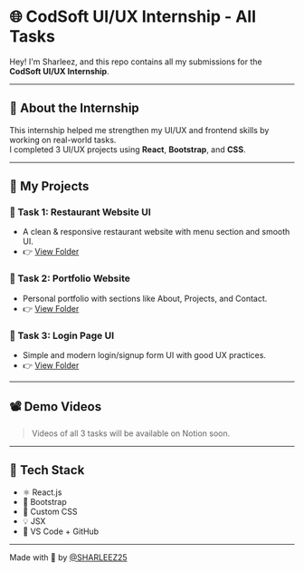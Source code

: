 # 🌐 CodSoft UI/UX Internship - All Tasks

Hey! I'm Sharleez, and this repo contains all my submissions for the **CodSoft UI/UX Internship**.

---

## 🧠 About the Internship

This internship helped me strengthen my UI/UX and frontend skills by working on real-world tasks.  
I completed 3 UI/UX projects using **React**, **Bootstrap**, and **CSS**.

---

## 🚀 My Projects

### 🔹 Task 1: Restaurant Website UI
- A clean & responsive restaurant website with menu section and smooth UI.
- 👉 [View Folder](https://github.com/SHARLEEZ25/CodSoft-Internship/commit/9e79f4c91e9d27daa79da015931a75b15b4b8ff8)

### 🔹 Task 2: Portfolio Website
- Personal portfolio with sections like About, Projects, and Contact.
- 👉 [View Folder](https://github.com/SHARLEEZ25/CodSoft-Internship/commit/df509b004a93b228cd67549dbaca57db41af370d)

### 🔹 Task 3: Login Page UI
- Simple and modern login/signup form UI with good UX practices.
- 👉 [View Folder](https://github.com/SHARLEEZ25/CodSoft-Internship/commit/a810fa451d3d4199e8a3346acadbd6b080afb2f6)

---

## 📽️ Demo Videos

> Videos of all 3 tasks will be available on Notion soon.

---

## 💼 Tech Stack

- ⚛️ React.js
- 🎨 Bootstrap
- 🧼 Custom CSS
- 💡 JSX
- 🔧 VS Code + GitHub

---

Made with 💙 by [@SHARLEEZ25](https://github.com/SHARLEEZ25)
